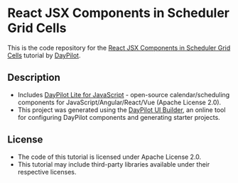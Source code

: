 # React JSX Components in Scheduler Grid Cells

This is the code repository for the [React JSX Components in Scheduler Grid Cells](https://code.daypilot.org/43458/react-jsx-components-in-scheduler-grid-cells) tutorial by [DayPilot](https://www.daypilot.org/).

## Description
- Includes [DayPilot Lite for JavaScript](https://javascript.daypilot.org/open-source/) - open-source calendar/scheduling components for JavaScript/Angular/React/Vue (Apache License 2.0).
- This project was generated using the [DayPilot UI Builder](https://builder.daypilot.org/), an online tool for configuring DayPilot components and generating starter projects.

## License
- The code of this tutorial is licensed under Apache License 2.0.
- This tutorial may include third-party libraries available under their respective licenses.
